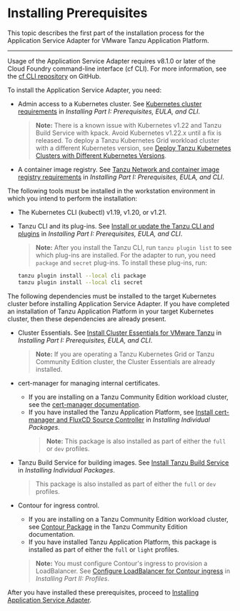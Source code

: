 # Installing Prerequisites

This topic describes the first part of the installation process for the Application Service Adapter for VMware Tanzu Application Platform.

----

Usage of the Application Service Adapter requires v8.1.0 or later of the Cloud Foundry command-line interface (cf CLI).
For more information, see the [cf CLI repository](https://github.com/cloudfoundry/cli) on GitHub.

To install the Application Service Adapter, you need:

* Admin access to a Kubernetes cluster. See [Kubernetes cluster requirements](https://docs.vmware.com/en/VMware-Tanzu-Application-Platform/0.4/tap/GUID-install-general.html#kubernetes-cluster-requirements-2) in _Installing Part I: Prerequisites, EULA, and CLI_.
   > **Note:** There is a known issue with Kubernetes v1.22 and Tanzu Build Service with kpack. Avoid Kubernetes v1.22.x until a fix is released. To deploy a Tanzu Kubernetes Grid workload cluster with a different Kubernetes version, see [Deploy Tanzu Kubernetes Clusters with Different Kubernetes Versions](https://docs.vmware.com/en/VMware-Tanzu-Kubernetes-Grid/1.3/vmware-tanzu-kubernetes-grid-13/GUID-tanzu-k8s-clusters-k8s-versions.html).

* A container image registry. See [Tanzu Network and container image registry requirements](https://docs.vmware.com/en/VMware-Tanzu-Application-Platform/0.4/tap/GUID-install-general.html#tanzu-network-and-container-image-registry-requirements-1) in _Installing Part I: Prerequisites, EULA, and CLI_.

The following tools must be installed in the workstation environment in which you intend to perform the installation:

* The Kubernetes CLI (kubectl) v1.19, v1.20, or v1.21.

* Tanzu CLI and its plug-ins. See [Install or update the Tanzu CLI and plugins](https://docs.vmware.com/en/VMware-Tanzu-Application-Platform/0.4/tap/GUID-install-general.html#cli-and-plugin) in _Installing Part I: Prerequisites, EULA, and CLI_.
   > **Note:** After you install the Tanzu CLI, run `tanzu plugin list` to see which plug-ins are installed. For the adapter to run, you need `package` and `secret` plug-ins. To install these plug-ins, run:
    ```bash
    tanzu plugin install --local cli package
    tanzu plugin install --local cli secret
    ```

The following dependencies must be installed to the target Kubernetes cluster before installing Application Service Adapter. If you have completed an installation of Tanzu Application Platform in your target Kubernetes cluster, then these dependencies are already present.

* Cluster Essentials. See [Install Cluster Essentials for VMware Tanzu](https://docs.vmware.com/en/VMware-Tanzu-Application-Platform/0.4/tap/GUID-install-general.html#install-cluster-essentials-for-vmware-tanzu-5) in _Installing Part I: Prerequisites, EULA, and CLI_.
   > **Note:** If you are operating a Tanzu Kubernetes Grid or Tanzu Community Edition cluster, the Cluster Essentials are already installed.

* cert-manager for managing internal certificates.
   * If you are installing on a Tanzu Community Edition workload cluster, see the [cert-manager documentation](https://tanzucommunityedition.io/docs/latest/package-readme-cert-manager-1.6.1/).
   * If you have installed the Tanzu Application Platform, see [Install cert-manager and FluxCD Source Controller](https://docs.vmware.com/en/VMware-Tanzu-Application-Platform/0.4/tap/GUID-install-components.html#install-prereqs) in _Installing Individual Packages_.
      > **Note:** This package is also installed as part of either the `full` or `dev` profiles.

* Tanzu Build Service for building images. See [Install Tanzu Build Service](https://docs.vmware.com/en/VMware-Tanzu-Application-Platform/0.4/tap/GUID-install-components.html#install-tbs) in _Installing Individual Packages_.
   > This package is also installed as part of either the `full` or `dev` profiles.

* Contour for ingress control.
   * If you are installing on a Tanzu Community Edition workload cluster, see [Contour Package](https://tanzucommunityedition.io/docs/latest/package-readme-contour-1.19.1/) in the Tanzu Community Edition documentation.
   * If you have installed Tanzu Application Platform, this package is installed as part of either the `full` or `light` profiles.
   > **Note:** You must configure Contour's ingress to provision a LoadBalancer. See [Configure LoadBalancer for Contour ingress](https://docs.vmware.com/en/VMware-Tanzu-Application-Platform/0.4/tap/GUID-install.html#configure-loadbalancer-for-contour-ingress-5) in _Installing Part II: Profiles_.

After you have installed these prerequisites, proceed to [Installing Application Service Adapter](install.md).
